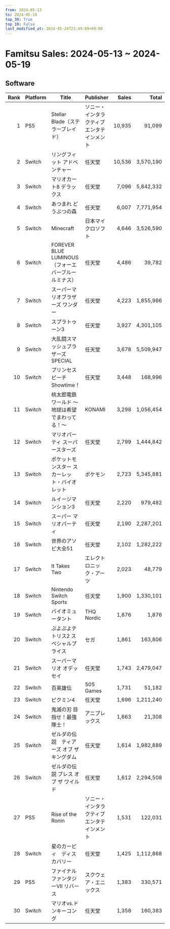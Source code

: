 ```yaml
---
from: 2024-05-13
to: 2024-05-19
top_30: True
top_10: False
last_modified_at: 2024-05-24T23:49:09+09:00
---
```

# Famitsu Sales: 2024-05-13 ~ 2024-05-19
## Software
| Rank | Platform | Title | Publisher | Sales | Total | Rate | New |
| -: | -- | -- | -- | -: | -: | -: | -- |
| 1 | PS5 | Stellar Blade（ステラーブレイド） | ソニー・インタラクティブエンタテインメント | 10,935 | 91,099 | 20% |  |
| 2 | Switch | リングフィット アドベンチャー | 任天堂 | 10,536 | 3,570,190 | 20% |  |
| 3 | Switch | マリオカート8 デラックス | 任天堂 | 7,096 | 5,842,332 | 20% |  |
| 4 | Switch | あつまれ どうぶつの森 | 任天堂 | 6,007 | 7,771,954 | 20% |  |
| 5 | Switch | Minecraft | 日本マイクロソフト | 4,646 | 3,526,590 | 20% |  |
| 6 | Switch | FOREVER BLUE LUMINOUS（フォーエバーブルー ルミナス） | 任天堂 | 4,486 | 39,782 | 20% |  |
| 7 | Switch | スーパーマリオブラザーズ ワンダー | 任天堂 | 4,223 | 1,855,966 | 20% |  |
| 8 | Switch | スプラトゥーン3 | 任天堂 | 3,927 | 4,301,105 | 20% |  |
| 9 | Switch | 大乱闘スマッシュブラザーズ SPECIAL | 任天堂 | 3,678 | 5,509,947 | 20% |  |
| 10 | Switch | プリンセスピーチ Showtime！ | 任天堂 | 3,448 | 168,996 | 40% |  |
| 11 | Switch | 桃太郎電鉄ワールド 〜地球は希望でまわってる！〜 | KONAMI | 3,298 | 1,056,454 | 20% |  |
| 12 | Switch | マリオパーティ スーパースターズ | 任天堂 | 2,799 | 1,444,842 | 20% |  |
| 13 | Switch | ポケットモンスター スカーレット・バイオレット | ポケモン | 2,723 | 5,345,881 | 20% |  |
| 14 | Switch | ルイージマンション3 | 任天堂 | 2,220 | 979,482 | 20% |  |
| 15 | Switch | スーパー マリオパーティ | 任天堂 | 2,190 | 2,287,201 | 20% |  |
| 16 | Switch | 世界のアソビ大全51 | 任天堂 | 2,102 | 1,282,222 | 20% |  |
| 17 | Switch | It Takes Two | エレクトロニック・アーツ | 2,023 | 48,779 | 20% |  |
| 18 | Switch | Nintendo Switch Sports | 任天堂 | 1,900 | 1,330,101 | 20% |  |
| 19 | Switch | バイオミュータント | THQ Nordic | 1,876 | 1,876 | 40% |  |
| 20 | Switch | ぷよぷよテトリス2 スペシャルプライス | セガ | 1,861 | 163,806 | 20% |  |
| 21 | Switch | スーパーマリオ オデッセイ | 任天堂 | 1,743 | 2,479,047 | 20% |  |
| 22 | Switch | 百英雄伝 | 505 Games | 1,731 | 51,182 | 20% |  |
| 23 | Switch | ピクミン4 | 任天堂 | 1,696 | 1,211,240 | 20% |  |
| 24 | Switch | 鬼滅の刃 目指せ！最強隊士！ | アニプレックス | 1,663 | 21,308 | 60% |  |
| 25 | Switch | ゼルダの伝説　ティアーズ オブ ザ キングダム | 任天堂 | 1,614 | 1,982,889 | 20% |  |
| 26 | Switch | ゼルダの伝説 ブレス オブ ザ ワイルド | 任天堂 | 1,612 | 2,294,508 | 20% |  |
| 27 | PS5 | Rise of the Ronin | ソニー・インタラクティブエンタテインメント | 1,531 | 122,031 | 20% |  |
| 28 | Switch | 星のカービィ　ディスカバリー | 任天堂 | 1,425 | 1,112,868 | 20% |  |
| 29 | PS5 | ファイナルファンタジーVII リバース | スクウェア・エニックス | 1,383 | 330,571 | 20% |  |
| 30 | Switch | マリオvs.ドンキーコング | 任天堂 | 1,358 | 160,383 | 20% |  |